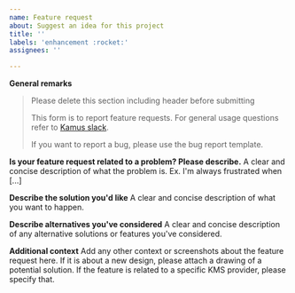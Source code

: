 ```yaml
---
name: Feature request
about: Suggest an idea for this project
title: ''
labels: 'enhancement :rocket:'
assignees: ''

---
```


**General remarks**

> Please delete this section including header before submitting
>
> This form is to report feature requests. For general usage questions refer to 
>       [Kamus slack].
>
> If you want to report a bug, please use the bug report template.

**Is your feature request related to a problem? Please describe.**
A clear and concise description of what the problem is. Ex. I'm always frustrated when [...]

**Describe the solution you'd like**
A clear and concise description of what you want to happen.

**Describe alternatives you've considered**
A clear and concise description of any alternative solutions or features you've considered.

**Additional context**
Add any other context or screenshots about the feature request here. If it is about a new design, please attach a drawing of a potential solution.
If the feature is related to a specific KMS provider, please specify that.

[Kamus slack]: (https://join.slack.com/t/k8s-kamus/shared_invite/enQtNTQwMjc2MzIxMTM3LTgyYTcwMTUxZjJhN2JiMTljMjNmOTBmYjEyNWNmZTRiNjVhNTUyYjMwZDQ0YWQ3Y2FmMTBlODA5MzFlYjYyNWE)